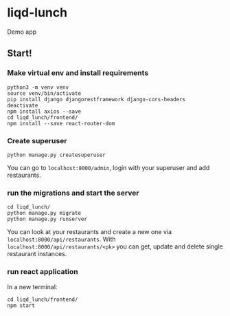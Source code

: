 # liqd-lunch
Demo app

## Start!
### Make virtual env and install requirements
```
python3 -m venv venv
source venv/bin/activate
pip install django djangorestframework django-cors-headers
deactivate
npm install axios --save
cd liqd_lunch/frontend/
npm install --save react-router-dom
```

### Create superuser
```
python manage.py createsuperuser
```
You can go to `localhost:8000/admin`, login with your superuser and add restaurants.

### run the migrations and start the server
```
cd liqd_lunch/
python manage.py migrate
python manage.py runserver
```
You can look at your restaurants and create a new one via `localhost:8000/api/restaurants`. With `localhost:8000/api/restaurants/<pk>` you can get, update and delete single restaurant instances.

### run react application
In a new terminal:
```
cd liqd_lunch/frontend/
npm start
```
